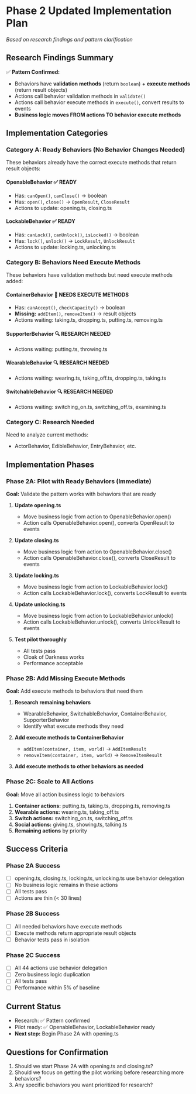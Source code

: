 # Phase 2 Updated Implementation Plan
*Based on research findings and pattern clarification*

## Research Findings Summary

✅ **Pattern Confirmed:**
- Behaviors have **validation methods** (return `boolean`) + **execute methods** (return result objects)  
- Actions call behavior validation methods in `validate()`
- Actions call behavior execute methods in `execute()`, convert results to events
- **Business logic moves FROM actions TO behavior execute methods**

## Implementation Categories

### Category A: Ready Behaviors (No Behavior Changes Needed)
These behaviors already have the correct execute methods that return result objects:

#### OpenableBehavior ✅ READY
- Has: `canOpen()`, `canClose()` → boolean
- Has: `open()`, `close()` → `OpenResult`, `CloseResult`
- Actions to update: opening.ts, closing.ts

#### LockableBehavior ✅ READY  
- Has: `canLock()`, `canUnlock()`, `isLocked()` → boolean
- Has: `lock()`, `unlock()` → `LockResult`, `UnlockResult`
- Actions to update: locking.ts, unlocking.ts

### Category B: Behaviors Need Execute Methods
These behaviors have validation methods but need execute methods added:

#### ContainerBehavior 🔧 NEEDS EXECUTE METHODS
- Has: `canAccept()`, `checkCapacity()` → boolean
- **Missing:** `addItem()`, `removeItem()` → result objects
- Actions waiting: taking.ts, dropping.ts, putting.ts, removing.ts

#### SupporterBehavior 🔍 RESEARCH NEEDED
- Actions waiting: putting.ts, throwing.ts

#### WearableBehavior 🔍 RESEARCH NEEDED  
- Actions waiting: wearing.ts, taking_off.ts, dropping.ts, taking.ts

#### SwitchableBehavior 🔍 RESEARCH NEEDED
- Actions waiting: switching_on.ts, switching_off.ts, examining.ts

### Category C: Research Needed
Need to analyze current methods:
- ActorBehavior, EdibleBehavior, EntryBehavior, etc.

## Implementation Phases

### Phase 2A: Pilot with Ready Behaviors (Immediate)
**Goal:** Validate the pattern works with behaviors that are ready

1. **Update opening.ts** 
   - Move business logic from action to OpenableBehavior.open() 
   - Action calls OpenableBehavior.open(), converts OpenResult to events
   
2. **Update closing.ts**
   - Move business logic from action to OpenableBehavior.close()
   - Action calls OpenableBehavior.close(), converts CloseResult to events

3. **Update locking.ts**
   - Move business logic from action to LockableBehavior.lock()
   - Action calls LockableBehavior.lock(), converts LockResult to events

4. **Update unlocking.ts**
   - Move business logic from action to LockableBehavior.unlock() 
   - Action calls LockableBehavior.unlock(), converts UnlockResult to events

5. **Test pilot thoroughly**
   - All tests pass
   - Cloak of Darkness works
   - Performance acceptable

### Phase 2B: Add Missing Execute Methods
**Goal:** Add execute methods to behaviors that need them

1. **Research remaining behaviors**
   - WearableBehavior, SwitchableBehavior, ContainerBehavior, SupporterBehavior
   - Identify what execute methods they need

2. **Add execute methods to ContainerBehavior**
   - `addItem(container, item, world)` → `AddItemResult`
   - `removeItem(container, item, world)` → `RemoveItemResult` 

3. **Add execute methods to other behaviors as needed**

### Phase 2C: Scale to All Actions
**Goal:** Move all action business logic to behaviors

1. **Container actions:** putting.ts, taking.ts, dropping.ts, removing.ts
2. **Wearable actions:** wearing.ts, taking_off.ts  
3. **Switch actions:** switching_on.ts, switching_off.ts
4. **Social actions:** giving.ts, showing.ts, talking.ts
5. **Remaining actions** by priority

## Success Criteria

### Phase 2A Success
- [ ] opening.ts, closing.ts, locking.ts, unlocking.ts use behavior delegation
- [ ] No business logic remains in these actions
- [ ] All tests pass
- [ ] Actions are thin (< 30 lines)

### Phase 2B Success  
- [ ] All needed behaviors have execute methods
- [ ] Execute methods return appropriate result objects
- [ ] Behavior tests pass in isolation

### Phase 2C Success
- [ ] All 44 actions use behavior delegation  
- [ ] Zero business logic duplication
- [ ] All tests pass
- [ ] Performance within 5% of baseline

## Current Status
- Research: ✅ Pattern confirmed
- Pilot ready: ✅ OpenableBehavior, LockableBehavior ready
- **Next step:** Begin Phase 2A with opening.ts

## Questions for Confirmation
1. Should we start Phase 2A with opening.ts and closing.ts?
2. Should we focus on getting the pilot working before researching more behaviors?
3. Any specific behaviors you want prioritized for research?